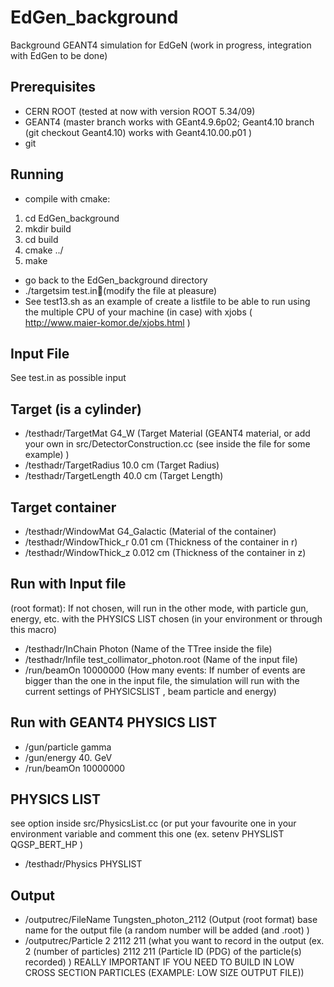 EdGen_background
================

Background GEANT4 simulation for EdGeN (work in progress, integration with EdGen to be done)

Prerequisites
-------------
* CERN ROOT  (tested at now with version ROOT 5.34/09)
* GEANT4 (master branch works with GEant4.9.6p02; Geant4.10 branch (git checkout Geant4.10) works with Geant4.10.00.p01 ) 
* git 

Running
-------------
* compile with cmake:

1. cd EdGen_background
2. mkdir build
3. cd build
4. cmake ../
5. make
* go back to the EdGen_background directory
* ./targetsim test.in(modify the file at pleasure)
* See test13.sh as an example of create a listfile to be able to run using the multiple CPU of your machine (in case) with xjobs ( http://www.maier-komor.de/xjobs.html )

Input File
----------------
See test.in as possible input

 Target (is a cylinder)
-----------------------
* /testhadr/TargetMat        G4_W     (Target Material (GEANT4 material, or add your own in src/DetectorConstruction.cc (see inside the file for some example) )
* /testhadr/TargetRadius     10.0 cm  (Target Radius) 
* /testhadr/TargetLength     40.0 cm  (Target Length)

 Target container 
-----------------
* /testhadr/WindowMat        G4_Galactic  (Material of the container)
* /testhadr/WindowThick_r    0.01 cm    (Thickness of the container in r)      
* /testhadr/WindowThick_z    0.012 cm   (Thickness of the container in z) 

 Run with Input file 
---------------------
(root format): If not chosen, will run in the other mode, with particle gun, energy, etc. with the 
PHYSICS LIST chosen (in your environment or through this macro) 
* /testhadr/InChain          Photon  (Name of the TTree inside the file)
* /testhadr/Infile           test_collimator_photon.root  (Name of the input file)
* /run/beamOn 10000000         (How many events: If number of events are bigger than the one in the input file, the simulation will run with the current settings of PHYSICSLIST , beam particle and energy)  

 Run with GEANT4 PHYSICS LIST
------------------------------
* /gun/particle gamma 
* /gun/energy 40. GeV
* /run/beamOn 10000000

 PHYSICS LIST 
-------------
see option inside src/PhysicsList.cc (or put your favourite one in your environment variable and comment this one (ex. setenv PHYSLIST QGSP_BERT_HP )
* /testhadr/Physics          PHYSLIST

 Output
-----------
* /outputrec/FileName         Tungsten_photon_2112 (Output (root format) base name for the output file (a random number will be added (and .root) )	
* /outputrec/Particle         2 2112 211    (what you want to record in the output (ex. 2 (number of particles) 2112 211 (Particle ID (PDG) of the particle(s) recorded) ) REALLY IMPORTANT IF YOU NEED TO BUILD IN LOW CROSS SECTION PARTICLES (EXAMPLE: LOW SIZE OUTPUT FILE))

 	
